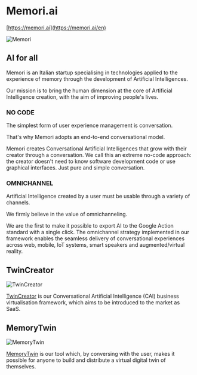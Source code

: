 # Memori.ai

[https://memori.ai](https://memori.ai/en)

![Memori](https://memori.ai/en/assets/memoriai-fulltext.svg/@@images/image/mini)

## AI for all

Memori is an Italian startup specialising in technologies applied to the experience of memory through the development of Artificial Intelligences.

Our mission is to bring the human dimension at the core of Artificial Intelligence creation, with the aim of improving people's lives.

### NO CODE

The simplest form of user experience management is conversation.

That's why Memori adopts an end-to-end conversational model.

Memori creates Conversational Artificial Intelligences that grow with their creator through a conversation. We call this an extreme no-code approach: the creator doesn't need to know software development code or use graphical interfaces. Just pure and simple conversation.

### OMNICHANNEL

Artificial Intelligence created by a user must be usable through a variety of channels.

We firmly believe in the value of omnichanneling.

We are the first to make it possible to export AI to the Google Action standard with a single click. The omnichannel strategy implemented in our framework enables the seamless delivery of conversational experiences across web, mobile, IoT systems, smart speakers and augmented/virtual reality.

## TwinCreator

![TwinCreator](https://twincreator.com/en/assets/twinlogo.svg/@@images/image/mini)

[TwinCreator](https://twincreator.com/en) is our Conversational Artificial Intelligence (CAI) business virtualisation framework, which aims to be introduced to the market as SaaS.

## MemoryTwin

![MemoryTwin](https://memorytwin.com/it/risorse/memorytwin-logo-text.svg/@@images/image/mini)

[MemoryTwin](https://memorytwin.com/en) is our tool which, by conversing with the user, makes it possible for anyone to build and distribute a virtual digital twin of themselves.
